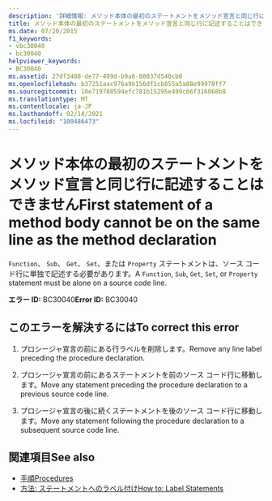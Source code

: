 ```yaml
---
description: '詳細情報: メソッド本体の最初のステートメントをメソッド宣言と同じ行に記述することはできません'
title: メソッド本体の最初のステートメントをメソッド宣言と同じ行に記述することはできません
ms.date: 07/20/2015
f1_keywords:
- vbc30040
- bc30040
helpviewer_keywords:
- BC30040
ms.assetid: 27df3488-de77-499d-b9a6-08037d540cb0
ms.openlocfilehash: b37251aac976a9b156df1cb855a5a88e99978ff7
ms.sourcegitcommit: 10e719780594efc781b15295e499c66f316068b8
ms.translationtype: MT
ms.contentlocale: ja-JP
ms.lasthandoff: 02/14/2021
ms.locfileid: "100486473"
---
```

# <a name="first-statement-of-a-method-body-cannot-be-on-the-same-line-as-the-method-declaration"></a><span data-ttu-id="1ded6-103">メソッド本体の最初のステートメントをメソッド宣言と同じ行に記述することはできません</span><span class="sxs-lookup"><span data-stu-id="1ded6-103">First statement of a method body cannot be on the same line as the method declaration</span></span>

<span data-ttu-id="1ded6-104">`Function`、 `Sub`、 `Get`、 `Set`、または `Property` ステートメントは、ソース コード行に単独で記述する必要があります。</span><span class="sxs-lookup"><span data-stu-id="1ded6-104">A `Function`, `Sub`, `Get`, `Set`, or `Property` statement must be alone on a source code line.</span></span>  
  
 <span data-ttu-id="1ded6-105">**エラー ID:** BC30040</span><span class="sxs-lookup"><span data-stu-id="1ded6-105">**Error ID:** BC30040</span></span>  
  
## <a name="to-correct-this-error"></a><span data-ttu-id="1ded6-106">このエラーを解決するには</span><span class="sxs-lookup"><span data-stu-id="1ded6-106">To correct this error</span></span>  
  
1. <span data-ttu-id="1ded6-107">プロシージャ宣言の前にある行ラベルを削除します。</span><span class="sxs-lookup"><span data-stu-id="1ded6-107">Remove any line label preceding the procedure declaration.</span></span>  
  
2. <span data-ttu-id="1ded6-108">プロシージャ宣言の前にあるステートメントを前のソース コード行に移動します。</span><span class="sxs-lookup"><span data-stu-id="1ded6-108">Move any statement preceding the procedure declaration to a previous source code line.</span></span>  
  
3. <span data-ttu-id="1ded6-109">プロシージャ宣言の後に続くステートメントを後のソース コード行に移動します。</span><span class="sxs-lookup"><span data-stu-id="1ded6-109">Move any statement following the procedure declaration to a subsequent source code line.</span></span>  
  
## <a name="see-also"></a><span data-ttu-id="1ded6-110">関連項目</span><span class="sxs-lookup"><span data-stu-id="1ded6-110">See also</span></span>

- [<span data-ttu-id="1ded6-111">手順</span><span class="sxs-lookup"><span data-stu-id="1ded6-111">Procedures</span></span>](../programming-guide/language-features/procedures/index.md)
- [<span data-ttu-id="1ded6-112">方法: ステートメントへのラベル付け</span><span class="sxs-lookup"><span data-stu-id="1ded6-112">How to: Label Statements</span></span>](../programming-guide/program-structure/how-to-label-statements.md)
